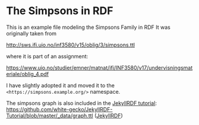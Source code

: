 # The Simpsons in RDF
This is an example file modeling the Simpsons Family in RDF
It was originally taken from

http://sws.ifi.uio.no/inf3580/v15/oblig/3/simpsons.ttl

where it is part of an assignment:

https://www.uio.no/studier/emner/matnat/ifi/INF3580/v17/undervisningsmateriale/oblig_4.pdf

I have slightly adopted it and moved it to the `<https://simpsons.example.org/>` namespace.

The simpsons graph is also included in the [JekyllRDF tutorial](https://github.com/white-gecko/JekyllRDF-Tutorial): https://github.com/white-gecko/JekyllRDF-Tutorial/blob/master/_data/graph.ttl ([JekyllRDF](https://github.com/AKSW/jekyll-rdf))
